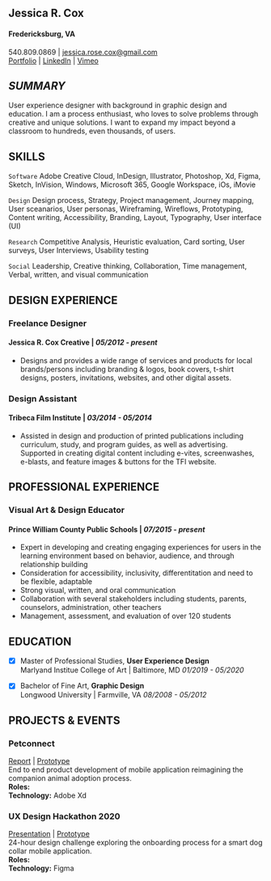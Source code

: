 ## Jessica R. Cox
#### Fredericksburg, VA
 540.809.0869 | jessica.rose.cox@gmail.com   
[Portfolio](https://www.jessicarcox.com) | [LinkedIn](https://www.linkedin.com/in/jessicarcox/) | [Vimeo](https://vimeo.com/jessicarcox)
##  _*SUMMARY*_
User experience designer with background in graphic design and education. I am a process enthusiast, who loves to solve problems through creative and unique solutions. I want to expand my impact beyond a classroom to hundreds, even thousands, of users. 
 
##  **SKILLS** 
```Software```
  Adobe Creative Cloud, InDesign, Illustrator, Photoshop, Xd, Figma, Sketch, InVision, Windows, Microsoft 365, Google Workspace, iOs, iMovie 

```Design``` Design process, Strategy, Project management, Journey mapping, User sceanarios, User personas, Wireframing, Wireflows, Prototyping, Content writing, Accessibility, Branding, Layout, Typography, User interface (UI)

```Research``` Competitive Analysis, Heuristic evaluation, Card sorting, User surveys, User Interviews, Usability testing 

```Social``` Leadership, Creative thinking, Collaboration, Time management, Verbal, written, and visual communication


## DESIGN EXPERIENCE

### Freelance Designer
 #### Jessica R. Cox Creative	 |  *05/2012 - present*  
  * Designs and provides a wide range of services and products for local brands/persons including branding & logos, book covers, t-shirt designs, posters, invitations, websites, and other digital assets.  
  
  ### Design Assistant
 #### Tribeca Film Institute	 |   *03/2014 - 05/2014*  
  * Assisted in design and production of printed publications including curriculum, study, and program guides, as well as advertising. Supported in creating digital content including e-vites, screenwashes, e-blasts, and feature images & buttons for the TFI website. 
  
## PROFESSIONAL EXPERIENCE

### Visual Art & Design Educator
 #### Prince William County Public Schools	 |  *07/2015 - present*
  * Expert in developing and creating engaging experiences for users in the learning environment based on behavior, audience, and through relationship building
  * Consideration for accessibility, inclusivity, differentitation and need to be flexible, adaptable
  * Strong visual, written, and oral communication
  * Collaboration with several stakeholders including students, parents, counselors, administration, other teachers
  * Management, assessment, and evaluation of over 120 students


## **EDUCATION**
- [x] Master of Professional Studies, **User Experience Design**  
Marlyand Institue College of Art |	Baltimore, MD  *01/2019 - 05/2020*

- [x] Bachelor of Fine Art, **Graphic Design**  
Longwood University | Farmville, VA	 *08/2008 - 05/2012*


##  **PROJECTS & EVENTS**
###  **Petconnect** 
[Report](https://www.jessicarcox.com/petconnect) | [Prototype](https://xd.adobe.com/view/06d2586a-7f31-4cdd-64b9-d1e624f99faf-70e3/)  
End to end product development of mobile application reimagining the companion animal adoption process.  
**Roles:**  
**Technology:** Adobe Xd 

### **UX Design Hackathon 2020**
[Presentation](https://youtu.be/b3Eh3hOjqRg) | [Prototype](https://www.figma.com/file/NxcNMhQTaPmyeNDuirFps6/BARK?node-id=0%3A1)  
24-hour design challenge exploring the onboarding process for a smart dog collar mobile application.  
**Roles:**  
**Technology:** Figma
